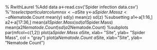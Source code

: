 % RwithLaurel
%Add data
a<-read.csv('Spider infection data.csv')
%'$'to select particular columns
x<-a$Site
y<-a$Spider.Mass
z<-a$Nematode.Count
mean(y)
sd(y)
mean(z)
sd(z)
%subsetting
a1<-a[1:16,]
a2<-a[17:36,]
mean(a1$Spider.Mass)
sd(a1$Spider.Mass)
mean(a2$Nematode.Count)
sd(a2$Nematode.Count)
%subplots
par(mfcol=c(1,2))
plot(a$Spider.Mass~a$Site, xlab= "Site", ylab= "Spider Mass", col = "gray")
plot(a$Nematode.Count~a$Site, xlab="Site", ylab= "Nematode Count")
